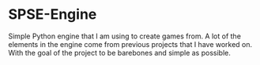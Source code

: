 # SPSE-Engine
Simple Python engine that I am using to create games from. A lot of the elements in the engine come from previous projects that I have worked on. With the goal of the project to be barebones and simple as possible.
